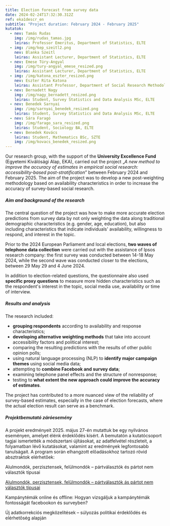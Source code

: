 ```yaml
---
title: Election forecast from survey data
date: 2024-02-24T17:32:30.312Z
ref: eka1descr_en
subtitle: "Project duration: February 2024 - February 2025"
kutatok:
  - nev: Tamás Rudas
    img: /img/rudas_tamas.jpg
    leiras: Professor Emeritus, Department of Statistics, ELTE
  - img: /img/kep_szeitl2.png
    nev: Blanka Szeitl
    leiras: Assistant Lecturer, Department of Statistics, ELTE
  - nev: Emese Túry-Angyal
    img: /img/tury-angyal_emese_resized.png
    leiras: Assistant Lecturer, Department of Statistics, ELTE
  - img: /img/katona_eszter_resized.png
    nev: Eszter Rita Katona
    leiras: Assistant Professor, Department of Social Research Methodology, ELTE
  - nev: Bernadett Nagy
    img: /img/nagy_bernadett_resized.png
    leiras: Student, Survey Statistics and Data Analysis MSc, ELTE
  - nev: Benedek Sarnyai
    img: /img/sarnyai_benedek_resized.png
    leiras: Student, Survey Statistics and Data Analysis MSc, ELTE
  - nev: Sára Faragó
    img: /img/farago_sara_resized.png
    leiras: Student, Sociology BA, ELTE
  - nev: Benedek Kovács
    leiras: Student, Mathematics BSc, SZTE
    img: /img/kovacs_benedek_resized.png
---
```

Our research group, with the support of the **University Excellence Fund** (Egyetemi Kiválósági Alap, EKA), carried out the project „*A new method to improve the accuracy of estimates in empirical social research: accessibility-based post-stratification*” between February 2024 and February 2025. The aim of the project was to develop a new post-weighting methodology based on availability characteristics in order to increase the accuracy of survey-based social research.

##### Aim and background of the research

The central question of the project was how to make more accurate election predictions from survey data by not only weighting the data along traditional demographic characteristics (e.g. gender, age, education), but also including characteristics that indicate individuals' availability, willingness to respond, and interest in the topic.

Prior to the 2024 European Parliament and local elections, **two waves of telephone data collection** were carried out with the assistance of Ipsos research company: the first survey was conducted between 14-18 May 2024, while the second wave was conducted closer to the elections, between 29 May 29 and 4 June 2024.

In addition to election-related questions, the questionnaire also used **specific proxy questions** to measure more hidden characteristics such as the respondent's interest in the topic, social media use, availability or time of interview.

##### Results and analysis

The research included:

* **grouping respondents** according to availability and response characteristics;
* **developing alternative weighting methods** that take into account accessibility factors and political interest;
* comparing the resulting predictions with the results of other public opinion polls;
* using natural language processing (NLP) to **identify major campaign themes** using social media data;
* attempting to **combine Facebook and survey data**;
* examining telephone panel effects and the structure of nonresponse;
* testing to **what extent the new approach could improve the accuracy of estimates**.

The project has contributed to a more nuanced view of the reliability of survey-based estimates, especially in the case of election forecasts, where the actual election result can serve as a benchmark.

##### Projektbemutató záróesemény

A projekt eredményeit 2025. május 27-én mutattuk be egy nyilvános eseményen, amelyet élénk érdeklődés kísért. A bemutatón a kutatócsoport tagjai ismertették a módszertani újításokat, az adatfelvétel részleteit, a folyamatban lévő kutatásokat, valamint az eredmények legfontosabb tanulságait. A program során elhangzott előadásokhoz tartozó rövid absztraktok elérhetőek:

Alulmondók, perzisztensek, felülmondók – pártválasztók és pártot nem választók típusai

<a href="EKA_TIPOLOGIA_absztrakt.pdf" target="_blank">Alulmondók, perzisztensek, felülmondók – pártválasztók ás pártot nem választók típusai</a>

Kampánytémák online és offline: Hogyan vizsgáljuk a kampánytémák fontosságát facebookon és surveyben?

Új adatkorrekciós megközelítések – súlyozás politikai érdeklődés és elérhetőség alapján
